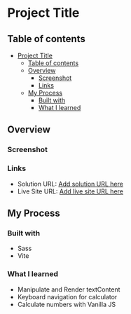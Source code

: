 # Project Title
  
## Table of contents

- [Project Title](#project-title)
  - [Table of contents](#table-of-contents)
  - [Overview](#overview)
    - [Screenshot](#screenshot)
    - [Links](#links)
  - [My Process](#my-process)
    - [Built with](#built-with)
    - [What I learned](#what-i-learned)

## Overview

### Screenshot

  
  
### Links

- Solution URL: [Add solution URL here](https://your-solution-url.com)
- Live Site URL: [Add live site URL here](https://your-live-site-url.com)

## My Process

### Built with

- Sass
- Vite

### What I learned

- Manipulate and Render textContent
- Keyboard navigation for calculator
- Calculate numbers with Vanilla JS

